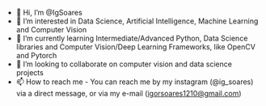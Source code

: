 - 👋 Hi, I’m @IgSoares
- 👀 I’m interested in Data Science, Artificial Intelligence, Machine Learning and Computer Vision
- 🌱 I’m currently learning Intermediate/Advanced Python, Data Science libraries and Computer Vision/Deep Learning Frameworks, like OpenCV and Pytorch
- 💞️ I’m looking to collaborate on computer vision and data science projects
- 📫 How to reach me - You can reach me by my instagram (@ig_soares) via a direct message, or via my e-mail (igorsoares1210@gmail.com) 

<!---
IgSoares/IgSoares is a ✨ special ✨ repository because its `README.md` (this file) appears on your GitHub profile.
You can click the Preview link to take a look at your changes.
--->
